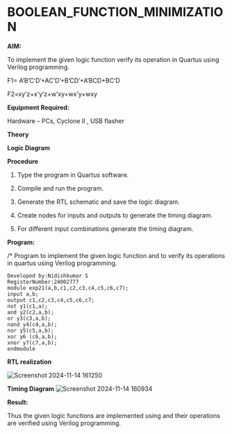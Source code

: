 # BOOLEAN_FUNCTION_MINIMIZATION

**AIM:**

To implement the given logic function verify its operation in Quartus using Verilog programming.

F1= A’B’C’D’+AC’D’+B’CD’+A’BCD+BC’D 

F2=xy’z+x’y’z+w’xy+wx’y+wxy

**Equipment Required:**

Hardware – PCs, Cyclone II , USB flasher



**Theory**

**Logic Diagram**

**Procedure**

1.	Type the program in Quartus software.

2.	Compile and run the program.

3.	Generate the RTL schematic and save the logic diagram.

4.	Create nodes for inputs and outputs to generate the timing diagram.

5.	For different input combinations generate the timing diagram.


**Program:**

/* Program to implement the given logic function and to verify its operations in quartus using Verilog programming. 
```
Developed by:Nidishkumar S
RegisterNumber:24002777
module exp21(a,b,c1,c2,c3,c4,c5,c6,c7);
input a,b;
output c1,c2,c3,c4,c5,c6,c7;
not y1(c1,a);
and y2(c2,a,b);
or y3(c3,a,b);
nand y4(c4,a,b);
nor y5(c5,a,b);
xor y6 (c6,a,b);
xnor y7(c7,a,b);
endmodule
```

**RTL realization**

![Screenshot 2024-11-14 161250](https://github.com/user-attachments/assets/5bfedb33-6b87-496e-a961-e89f43e605c8)



**Timing Diagram**
![Screenshot 2024-11-14 160934](https://github.com/user-attachments/assets/8fd61839-98c6-4c9b-a688-a72cdd579612)

**Result:**

Thus the given logic functions are implemented using and their operations are verified using Verilog programming.

